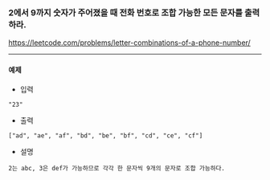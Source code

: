 ### 2에서 9까지 숫자가 주어졌을 때 전화 번호로 조합 가능한 모든 문자를 출력하라.
https://leetcode.com/problems/letter-combinations-of-a-phone-number/
***

#### 예제
- 입력
```commandline
"23"
```
- 출력
```commandline
["ad", "ae", "af", "bd", "be", "bf", "cd", "ce", "cf"]
```
- 설명
```commandline
2는 abc, 3은 def가 가능하므로 각각 한 문자씩 9개의 문자로 조합 가능하다.
```